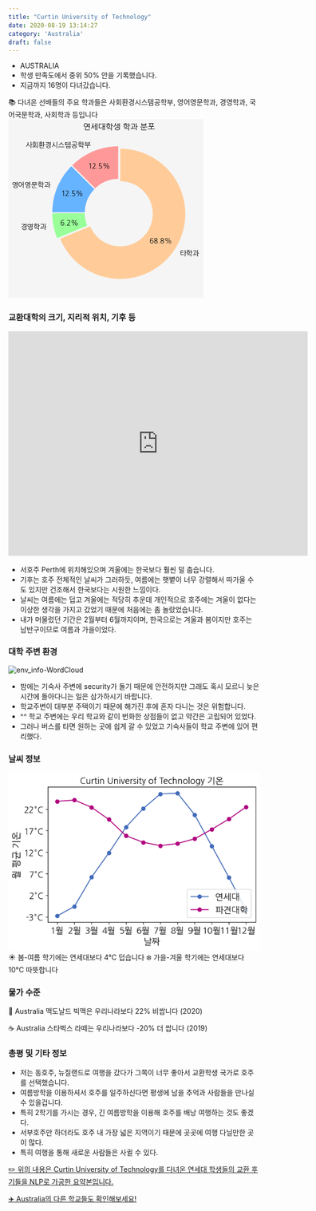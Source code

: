```yaml
---
title: "Curtin University of Technology"
date: 2020-08-19 13:14:27
category: 'Australia'
draft: false
---
```



* AUSTRALIA
* 학생 만족도에서 중위 50% 안을 기록했습니다.
* 지금까지 16명이 다녀갔습니다. 

📚 다녀온 선배들의 주요 학과들은 사회환경시스템공학부, 영어영문학과, 경영학과, 국어국문학과, 사회학과 등입니다
![department-info](../plots/AU000003.png)
### 교환대학의 크기, 지리적 위치, 기후 등
<iframe
width="600"
height="450"
frameborder="0" style="border:0"
src="https://www.google.com/maps/embed/v1/place?key=AIzaSyC9e1AME-pVmWC4hBpFdu5S4dKzyepa3HQ&q=Curtin+University+of+Technology&center=-32.0061951,115.8944182&zoom=14" allowfullscreen>
</iframe>

* 서호주 Perth에 위치해있으며 겨울에는 한국보다 훨씬 덜 춥습니다.
* 기후는 호주 전체적인 날씨가 그러하듯, 여름에는 햇볕이 너무 강렬해서 따가울 수도 있지만 건조해서 한국보다는 시원한 느낌이다.
* 날씨는 여름에는 덥고 겨울에는 적당히 추운데 개인적으로 호주에는 겨울이 없다는 이상한 생각을 가지고 갔었기 때문에 처음에는 좀 놀랐었습니다.
* 내가 머물렀던 기간은 2월부터 6월까지이며, 한국으로는 겨울과 봄이지만 호주는 남반구이므로 여름과 가을이었다.


### 대학 주변 환경

![env_info-WordCloud](../univ_wordclouds_okt/env_info/AU000003_env_info_okt.png)

* 밤에는 기숙사 주변에 security가 돌기 때문에 안전하지만 그래도 혹시 모르니 늦은 시간에 돌아다니는 일은 삼가하시기 바랍니다.
* 학교주변이 대부분 주택이기 때문에 해가진 후에 혼자 다니는 것은 위험합니다.
* ^^ 학교 주변에는 우리 학교와 같이 번화한 상점들이 없고 약간은 고립되어 있었다.
* 그러나 버스를 타면 원하는 곳에 쉽게 갈 수 있었고 기숙사들이 학교 주변에 있어 편리했다.


### 날씨 정보 
 ![temparature_AU000003](../plots/weather/AU000003.png)
☀️ 봄-여름 학기에는 연세대보다 4°C 덥습니다
❄️ 가을-겨울 학기에는 연세대보다 10°C 따뜻합니다
### 물가 수준 
🍔 Australia 맥도날드 빅맥은 우리나라보다 22% 비쌉니다 (2020)

☕️ Australia 스타벅스 라떼는 우리나라보다 -20% 더 쌉니다 (2019)

### 총평 및 기타 정보
* 저는 동호주, 뉴질랜드로 여행을 갔다가 그쪽이 너무 좋아서 교환학생 국가로 호주를 선택했습니다.
* 여름방학을 이용하셔서 호주를 일주하신다면 평생에 남을 추억과 사람들을 만나실 수 있을겁니다.
* 특히 2학기를 가시는 경우, 긴 여름방학을 이용해 호주를 배낭 여행하는 것도 좋겠다.
* 서부호주만 하더라도 호주 내 가장 넓은 지역이기 때문에 곳곳에 여행 다닐만한 곳이 많다.
* 특히 여행을 통해 새로운 사람들은 사귈 수 있다.


[✏️ 위의 내용은 Curtin University of Technology를 다녀온 연세대 학생들의 교환 후기들을 NLP로 가공한 요약본입니다.](http://oia.yonsei.ac.kr/partner/expReport.asp?ucode=AU000003&bgbn=A)

[✈️ Australia의 다른 학교들도 확인해보세요!](https://yonsei-exchange.netlify.app/?category=Australia)
